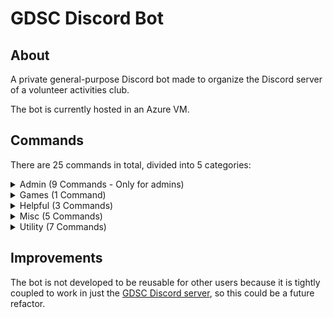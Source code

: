 # GDSC Discord Bot

## About

A private general-purpose Discord bot made to organize the Discord server of a volunteer activities club.

The bot is currently hosted in an Azure VM.

## Commands

There are 25 commands in total, divided into 5 categories:

<details>
<summary>Admin (9 Commands - Only for admins)</summary>

- `&announce <message>`: Sends an announcement to the annoucement channel. ([Source code](./src/commands/admin/announce.py))
- `/clear <filter_by_user?> <filter_by_role?> <filter_by_bot?>`: Clears the specified amount of messages in the channel. ([Source code](./src/commands/admin/clear.py))
- `/shut_up`: Deletes every message sent in the channel except the command invoker and other bots. ([Source code](./src/commands/admin/monitor_chat.py))
- `/stop`: Stops the message deletion of `shut_up` command. ([Source code](./src/commands/admin/monitor_chat.py))
- `/move_all`: Moves every member in the voice channel to another voice channel. ([Source code](./src/commands/admin/move_all.py))
- `/say <message> <channel?>`: Sends a message to the channel. ([Source code](./src/commands/admin/say.py))
- `/set_nick <member> <nickname?>`: Sets the nickname of a member. ([Source code](./src/commands/admin/set_nick.py))
- `/slowmode <channel?> <seconds?>`: Sets or removes the slowmode of the channel. ([Source code](./src/commands/admin/slowmode.py))
- `/snipe`: Retrieves the last deleted messages in the channel. ([Source code](./src/commands/admin/snipe.py))

</details>

<details>
<summary>Games (1 Command)</summary>

- `/rps <member>`: Plays rock-paper-scissors with another member. ([Source code](./src/commands/games/rps.py))

</details>

<details>
<summary>Helpful (3 Commands)</summary>

- `/help <command?>`: Get the list of all commands or get help for a specific command. ([Source code](./src/commands/helpful/help.py))
- `/question <question>`: Get the best answer to your question from StackOverflow! ([Source code](./src/commands/helpful/question.py))
- `/social_media`: Get the social media links of GDSC. ([Source code](./src/commands/helpful/social_media.py))

</details>

<details>
<summary>Misc (5 Commands)</summary>

- `/fact`: Get a random fact. ([Source code](./src/commands/misc/fact.py))
- `/joke <word?>`: Get a random joke. ([Source code](./src/commands/misc/joke.py))
- `/meme <subreddit?>`: Get a random meme from a subreddit. ([Source code](./src/commands/misc/meme.py))
- `/quote`: Get a random quote. ([Source code](./src/commands/misc/quote.py))
- `/ping`: Get the bot's latency. ([Source code](./src/commands/misc/ping.py))

</details>

<details>
<summary>Utility (7 Commands)</summary>

- `/avatar <member?>`: Get the avatar of a member. ([Source code](./src/commands/utility/avatar.py))
- `/corona <country?>`: Get the COVID-19 statistics of a country. ([Source code](./src/commands/utility/corona.py))
- `/icon`: Get the icon of the server. ([Source code](./src/commands/utility/icon.py))
- `/move_me <channel>`: Moves the invoker to the specified voice channel. ([Source code](./src/commands/utility/move_me.py))
- `/server_info`: Display information about the server. ([Source code](./src/commands/utility/server_info.py))
- `/user_info <member?>`: Display information about a member. ([Source code](./src/commands/utility/user_info.py))
- `/weather <city?>`: Get the weather of a city. ([Source code](./src/commands/utility/weather.py))

</details>


## Improvements

The bot is not developed to be reusable for other users because it is tightly coupled to work in just the [GDSC Discord server](https://discord.gg/24VKKDyDh7), so this could be a future refactor.
